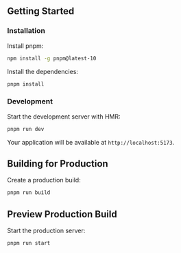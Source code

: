 ## Getting Started

### Installation

Install pnpm:
```bash
npm install -g pnpm@latest-10
```

Install the dependencies:

```bash
pnpm install
```

### Development

Start the development server with HMR:

```bash
pnpm run dev
```

Your application will be available at `http://localhost:5173`.

## Building for Production

Create a production build:

```bash
pnpm run build
```

## Preview Production Build

Start the production server:

```bash
pnpm run start
```
